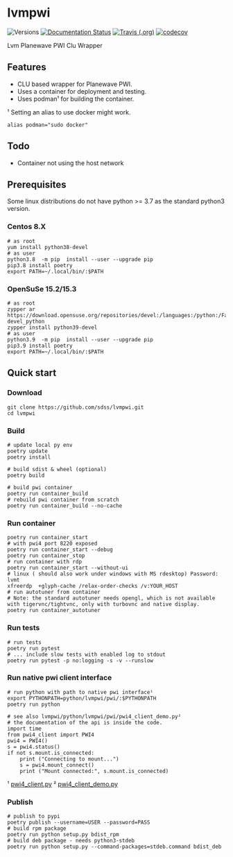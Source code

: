 # lvmpwi

![Versions](https://img.shields.io/badge/python->3.7-blue)
[![Documentation Status](https://readthedocs.org/projects/sdss-lvmpwi/badge/?version=latest)](https://sdss-lvmpwi.readthedocs.io/en/latest/?badge=latest)
[![Travis (.org)](https://img.shields.io/travis/sdss/lvmpwi)](https://travis-ci.org/sdss/lvmpwi)
[![codecov](https://codecov.io/gh/sdss/lvmpwi/branch/main/graph/badge.svg)](https://codecov.io/gh/sdss/lvmpwi)

Lvm Planewave PWI Clu Wrapper

## Features

- CLU based wrapper for Planewave PWI.
- Uses a container for deployment and testing. 
- Uses podman¹ for building the container.

¹ Setting an alias to use docker might work.

    alias podman="sudo docker"

## Todo
- Container not using the host network
    
## Prerequisites

Some linux distributions do not have python >= 3.7 as the standard python3 version.

### Centos 8.X

    # as root
    yum install python38-devel
    # as user 
    python3.8  -m pip  install --user --upgrade pip
    pip3.8 install poetry
    export PATH=~/.local/bin/:$PATH

### OpenSuSe 15.2/15.3

    # as root
    zypper ar https://download.opensuse.org/repositories/devel:/languages:/python:/Factory/openSUSE_Leap_15.2/ devel_python
    zypper install python39-devel
    # as user 
    python3.9  -m pip  install --user --upgrade pip
    pip3.9 install poetry
    export PATH=~/.local/bin/:$PATH

## Quick start

### Download
    git clone https://github.com/sdss/lvmpwi.git
    cd lvmpwi      

### Build
    # update local py env
    poetry update
    poetry install
    
    # build sdist & wheel (optional)
    poetry build
    
    # build pwi container
    poetry run container_build
    # rebuild pwi container from scratch
    poetry run container_build --no-cache
        
### Run container

    poetry run container_start
    # with pwi4 port 8220 exposed
    poetry run container_start --debug
    poetry run container_stop
    # run container with rdp
    poetry run container_start --without-ui
    # linux ( should also work under windows with MS rdesktop) Password: lvmt
    xfreerdp  +glyph-cache /relax-order-checks /v:YOUR_HOST
    # run autotuner from container
    # Note: the standard autotuner needs opengl, which is not available with tigervnc/tightvnc, only with turbovnc and native display.
    poetry run container_autotuner
    
### Run tests 

    # run tests
    poetry run pytest
    # ... include slow tests with enabled log to stdout
    poetry run pytest -p no:logging -s -v --runslow
    
### Run native pwi client interface


    # run python with path to native pwi interface¹
    export PYTHONPATH=python/lvmpwi/pwi/:$PYTHONPATH
    poetry run python
    
    # see also lvmpwi/python/lvmpwi/pwi/pwi4_client_demo.py²
    # the documentation of the api is inside the code.
    import time
    from pwi4_client import PWI4
    pwi4 = PWI4()
    s = pwi4.status()
    if not s.mount.is_connected:
        print ("Connecting to mount...")
        s = pwi4.mount_connect()
        print ("Mount connected:", s.mount.is_connected)
        
¹ [pwi4_client.py](https://github.com/sdss/lvmpwi/blob/main/python/lvmpwi/pwi/pwi4_client.py) 
² [pwi4_client_demo.py](https://github.com/sdss/lvmpwi/blob/main/python/lvmpwi/pwi/pwi4_client_demo.py) 
    
### Publish
    # publish to pypi
    poetry publish --username=USER --password=PASS
    # build rpm package
    poetry run python setup.py bdist_rpm
    # build deb package - needs python3-stdeb
    poetry run python setup.py --command-packages=stdeb.command bdist_deb
